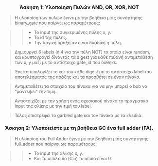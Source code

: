 ### <center>	Άσκηση 1: Υλοποίηση Πυλών AND, OR, XOR, NOT

>	Η υλοποίση των πυλών έγινε με την βοήθεια μίας συνάρτησης binary_gate που παίρνει ως παραμέτρους:

> >	- Το input της συγκεριμένης πύλης x, y.
> >	- Το id της πύλης.
> >	- Την λογική πράξη αν είναι δυαδική η πύλη.

>	Δημιουργεί 6 labels (ή 4 για την πύλη NOT) τα οποία είναι random, και κρυπτογραγεί δίνοντας τα digest για κάθε πιθανή αντιμετάθεση των x, y μαζί με το αντίστοιχο gate_id που δόθηκε.	

> 	Έπειτα υπολογίζει το xor του κάθε digest με το αντίστοιχο label του αποτελέσματος της πράξης και τα προσθέτει σε έναν πίνακα.

>	Αντιμεταθέτει τα στοιχεία του πίνακα για να μην μπορεί ο bob να "μαντέψει" την τιμή.

>	Αντιστοιχίζει με την χρήση ενός σχεσιακού πίνακα το πραγματικό input της αλίκης με την τιμή του label.

>	Τέλος επιστρέφει το garbled gate και τον πίνακα με τα κλειδιά.


### <center>	Άσκηση 2: Υλοποιείστε με τη βοήθεια GC ένα full adder (FA).

>	Η υλοποίση του Full Adder έγινε με την βοήθεια μίας συνάρτησης full_adder που παίρνει ως παραμέτρους:

> >	- Το input της αλίκης x, y.
> >	- Και το υπόλοιπο (Cin) το οποίο είναι 0.
